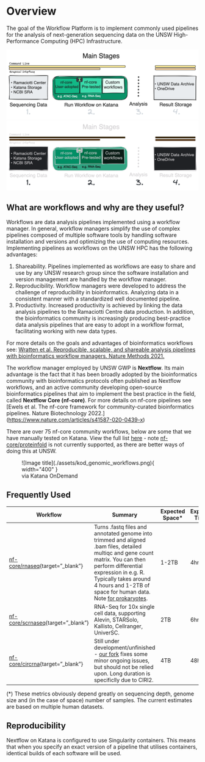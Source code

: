 # Overview

The goal of the Workflow Platform is to implement commonly used pipelines for the analysis of next-generation sequencing data on the UNSW High-Performance Computing (HPC) Infrastructure. 

![Image title](./assets/gwp-overview.png#only-light)
![Image title](./assets/gwp-overview-dark.png#only-dark)

## What are workflows and why are they useful?
Workflows are data analysis pipelines implemented using a workflow manager. In general, workflow managers simplify the use of complex pipelines composed of multiple software tools by handling software installation and versions and optimizing the use of computing resources. Implementing pipelines as workflows on the UNSW HPC has the following advantages:

1.	Shareability. Pipelines implemented as workflows are easy to share and use by any UNSW research group since the software installation and version management are handled by the workflow manager.
2.	Reproducibility. Workflow managers were developed to address the challenge of reproducibility in bioinformatics. Analyzing data in a consistent manner with a standardized well documented pipeline. 
3.	Productivity. Increased productivity is achieved by linking the data analysis pipelines to the Ramaciotti Centre data production. In addition, the bioinformatics community is increasingly producing best-practice data analysis pipelines that are easy to adopt in a workflow format, facilitating working with new data types.

For more details on the goals and advantages of bioinformatics workflows see: [Wratten et al. Reproducible, scalable, and shareable analysis pipelines with bioinformatics workflow managers. Nature Methods 2021.](https://www.nature.com/articles/s41592-021-01254-9)
 
The workflow manager employed by UNSW GWP is **Nextflow**. Its main advantage is the fact that it has been broadly adopted by the bioinformatics community with bioinformatics protocols often published as Nextflow workflows, and an active community developing open-source bioinformatics pipelines that aim to implement the best practice in the field, called **Nextflow Core (nf-core)**.
For more details on nf-core pipelines see [Ewels et al. The nf-core framework for community-curated bioinformatics pipelines. Nature Biotechnology 2022.] (https://www.nature.com/articles/s41587-020-0439-x)  


There are over 75 nf-core community workflows, below are some that we have manually tested on Katana. View the full list [here](https://nf-co.re/pipelines) - note [nf-core/proteinfold](https://nf-co.re/proteinfold) is not currently supported, as there are better ways of doing this at UNSW.

<figure markdown>
![Image title](./assets/kod_genomic_workflows.png){ width="400" }
<figcaption>via Katana OnDemand</figcaption>
</figure>

## Frequently Used
| Workflow 	| Summary 	| Expected Space* 	| Expected Time* 	| Guide 	|
|---	|---	|---	|---	|---	|
| [nf-core/rnaseq](https://nf-co.re/rnaseq){target=”_blank”}	| Turns .fastq files and annotated genome into trimmed and aligned .bam files, detailed multiqc and gene count matrix. You can then perform differential expression in e.g. R. Typically takes around 4 hours and 1-2TB of space for human data. Note [for prokaryotes]( https://nf-co.re/rnaseq/3.12.0/usage#prokaryotic-genome-annotations ). 	| 1-2TB 	| 4hr 	| [Bulk Rna-Seq](./Guides/RNA-Seq/bulk.md) 	|
| [nf-core/scrnaseq](https://nf-co.re/scrnaseq){target=”_blank”} 	| RNA-Seq for 10x single cell data, supporting Alevin, STARSolo, Kallisto, Cellranger, UniverSC. 	| 2TB 	| 6hr 	|  [Single-Cell Rna-Seq](./Guides/RNA-Seq/single_cell.md)	|
| [nf-core/circrna](https://nf-co.re/circrna){target=”_blank”} 	| Still under development/unfinished - [our fork](https://github.com/WalshKieran/circrna/tree/dev) fixes some minor ongoing issues, but should not be relied upon. Long duration is specificlly due to CIRI2.	| 4TB 	| 48hr 	| [Circular Rna-Seq](./Guides/RNA-Seq/circular.md)	|

(*) These metrics obviously depend greatly on sequencing depth, genome size and (in the case of space) number of samples. The current estimates are based on multiple human datasets.

## Reproducibility

Nextflow on Katana is configured to use Singularity containers. This means that when you specify an exact version of a pipeline that utilises containers, identical builds of each software will be used.

